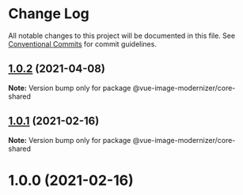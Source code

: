 # Change Log

All notable changes to this project will be documented in this file.
See [Conventional Commits](https://conventionalcommits.org) for commit guidelines.

## [1.0.2](https://github.com/Calvin-LL/vue-image-modernizer/compare/@vue-image-modernizer/core-shared@1.0.1...@vue-image-modernizer/core-shared@1.0.2) (2021-04-08)

**Note:** Version bump only for package @vue-image-modernizer/core-shared

## [1.0.1](https://github.com/Calvin-LL/vue-image-modernizer/compare/@vue-image-modernizer/core-shared@1.0.0...@vue-image-modernizer/core-shared@1.0.1) (2021-02-16)

**Note:** Version bump only for package @vue-image-modernizer/core-shared

# 1.0.0 (2021-02-16)
